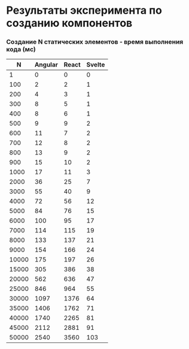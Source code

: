 # Результаты эксперимента по созданию компонентов

### Создание N статических элементов - время выполнения кода (мс)

| N     | Angular | React | Svelte |
| ----- | ------- | ----- | ------ |
| 1     | 0       | 0     | 0      |
| 100   | 2       | 2     | 1      |
| 200   | 4       | 3     | 1      |
| 300   | 8       | 5     | 1      |
| 400   | 8       | 6     | 1      |
| 500   | 9       | 9     | 2      |
| 600   | 11      | 7     | 2      |
| 700   | 12      | 8     | 2      |
| 800   | 13      | 9     | 2      |
| 900   | 15      | 10    | 2      |
| 1000  | 17      | 11    | 3      |
| 2000  | 36      | 25    | 7      |
| 3000  | 55      | 40    | 9      |
| 4000  | 72      | 56    | 12     |
| 5000  | 84      | 76    | 15     |
| 6000  | 100     | 95    | 17     |
| 7000  | 114     | 115   | 19     |
| 8000  | 133     | 137   | 21     |
| 9000  | 154     | 166   | 24     |
| 10000 | 175     | 197   | 26     |
| 15000 | 305     | 386   | 38     |
| 20000 | 562     | 636   | 47     |
| 25000 | 846     | 964   | 55     |
| 30000 | 1097    | 1376  | 64     |
| 35000 | 1406    | 1762  | 71     |
| 40000 | 1740    | 2265  | 81     |
| 45000 | 2112    | 2881  | 91     |
| 50000 | 2540    | 3560  | 103    |

